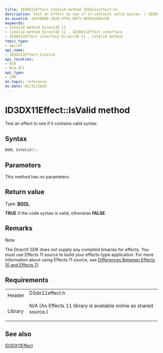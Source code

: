 ```yaml
---
title: ID3DX11Effect IsValid method (D3dx11effect.h)
description: Test an effect to see if it contains valid syntax. | ID3DX11Effect IsValid method (D3dx11effect.h)
ms.assetid: 42bf0069-1828-4f55-99f5-d0f81eb04336
keywords:
- IsValid method Direct3D 11
- IsValid method Direct3D 11 , ID3DX11Effect interface
- ID3DX11Effect interface Direct3D 11 , IsValid method
topic_type:
- apiref
api_name:
- ID3DX11Effect.IsValid
api_location:
- N/A
- N/A.dll
api_type:
- COM
ms.topic: reference
ms.date: 05/31/2018
---
```


# ID3DX11Effect::IsValid method

Test an effect to see if it contains valid syntax.

## Syntax


```C++
BOOL IsValid();
```



## Parameters

This method has no parameters.

## Return value

Type: **[**BOOL**](/windows/desktop/WinProg/windows-data-types)**

**TRUE** if the code syntax is valid; otherwise **FALSE**.

## Remarks

> [!Note]  
> The DirectX SDK does not supply any compiled binaries for effects. You must use Effects 11 source to build your effects-type application. For more information about using Effects 11 source, see [Differences Between Effects 10 and Effects 11](d3d11-graphics-programming-guide-effects-differences.md).

 

## Requirements



|                    |                                                                                                                                              |
|--------------------|----------------------------------------------------------------------------------------------------------------------------------------------|
| Header<br/>  | <dl> <dt>D3dx11effect.h</dt> </dl>                                                    |
| Library<br/> | <dl> <dt>N/A (An Effects 11 library is available online as shared source.)</dt> </dl> |



## See also

<dl> <dt>

[ID3DX11Effect](id3dx11effect.md)
</dt> </dl>

 

